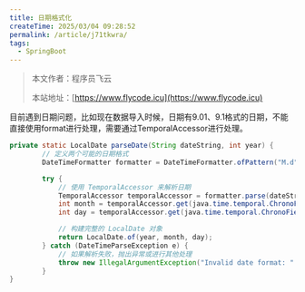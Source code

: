 ```yaml
---
title: 日期格式化
createTime: 2025/03/04 09:28:52
permalink: /article/j71tkwra/
tags:
  - SpringBoot
---
```

> 本文作者：程序员飞云
>
> 本站地址：[https://www.flycode.icu](https://www.flycode.icu)



目前遇到日期问题，比如现在数据导入时候，日期有9.01、9.1格式的日期，不能直接使用format进行处理，需要通过TemporalAccessor进行处理。
```java
private static LocalDate parseDate(String dateString, int year) {
		// 定义两个可能的日期格式
		DateTimeFormatter formatter = DateTimeFormatter.ofPattern("M.d", Locale.US).withResolverStyle(ResolverStyle.STRICT);

		try {
			// 使用 TemporalAccessor 来解析日期
			TemporalAccessor temporalAccessor = formatter.parse(dateString);
			int month = temporalAccessor.get(java.time.temporal.ChronoField.MONTH_OF_YEAR);
			int day = temporalAccessor.get(java.time.temporal.ChronoField.DAY_OF_MONTH);

			// 构建完整的 LocalDate 对象
			return LocalDate.of(year, month, day);
		} catch (DateTimeParseException e) {
			// 如果解析失败，抛出异常或进行其他处理
			throw new IllegalArgumentException("Invalid date format: " + dateString, e);
		}
}
```